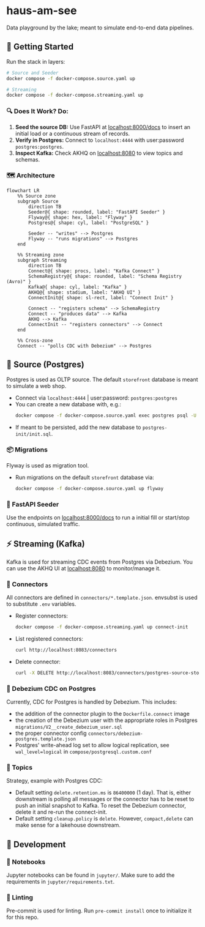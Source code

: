 # haus-am-see

Data playground by the lake; meant to simulate end-to-end data pipelines.

## 🌊 Getting Started

Run the stack in layers:

```bash
# Source and Seeder
docker compose -f docker-compose.source.yaml up

# Streaming
docker compose -f docker-compose.streaming.yaml up
```

### 🔍 Does It Work? Do:

1. **Seed the source DB:** Use FastAPI at [localhost:8000/docs](http://localhost:8000/docs) to insert an initial load or a continuous stream of records.
2. **Verify in Postgres:** Connect to `localhost:4444` with user:password `postgres:postgres`.
3. **Inspect Kafka:** Check AKHQ on [localhost:8080](http://localhost:8080) to view topics and schemas.

### 🗺️ Architecture

```mermaid
flowchart LR
    %% Source zone
    subgraph Source
        direction TB
        Seeder@{ shape: rounded, label: "FastAPI Seeder" }
        Flyway@{ shape: hex, label: "Flyway" }
        Postgres@{ shape: cyl, label: "PostgreSQL" }

        Seeder -- "writes" --> Postgres
        Flyway -- "runs migrations" --> Postgres
    end

    %% Streaming zone
    subgraph Streaming
        direction TB
        Connect@{ shape: procs, label: "Kafka Connect" }
        SchemaRegistry@{ shape: rounded, label: "Schema Registry (Avro)" }
        Kafka@{ shape: cyl, label: "Kafka" }
        AKHQ@{ shape: stadium, label: "AKHQ UI" }
        ConnectInit@{ shape: sl-rect, label: "Connect Init" }

        Connect -- "registers schema" --> SchemaRegistry
        Connect -- "produces data" --> Kafka
        AKHQ --> Kafka
        ConnectInit -- "registers connectors" --> Connect
    end

    %% Cross-zone
    Connect -- "polls CDC with Debezium" --> Postgres
```

## 🧱 Source (Postgres)

Postgres is used as OLTP source. The default `storefront` database is meant to simulate a web shop.

- Connect via `localhost:4444` | user:password: `postgres:postgres`
- You can create a new database with, e.g.:
  ```bash
  docker compose -f docker-compose.source.yaml exec postgres psql -U postgres -d postgres -c "CREATE DATABASE storefront;"
  ```
- If meant to be persisted, add the new database to `postgres-init/init.sql`.

### 📦 Migrations

Flyway is used as migration tool.

- Run migrations on the default `storefront` database via:
  ```bash
  docker compose -f docker-compose.source.yaml up flyway
  ```

### 🌱 FastAPI Seeder

Use the endpoints on [localhost:8000/docs](http://localhost:8000/docs) to run a initial fill or start/stop continuous, simulated traffic.

## ⚡ Streaming (Kafka)

Kafka is used for streaming CDC events from Postgres via Debezium. You can use the AKHQ UI at [localhost:8080](http://localhost:8080) to monitor/manage it.

### 🔌 Connectors

All connectors are defined in `connectors/*.template.json`. envsubst is used to substitute `.env` variables.

- Register connectors:
  ```bash
  docker compose -f docker-compose.streaming.yaml up connect-init
  ```
- List registered connectors:
  ```bash
  curl http://localhost:8083/connectors
  ```
- Delete connector:
  ```bash
  curl -X DELETE http://localhost:8083/connectors/postgres-source-storefront
  ```

### 🔄 Debezium CDC on Postgres

Currently, CDC for Postgres is handled by Debezium. This includes:

- the addition of the connector plugin to the `Dockerfile.connect` image
- the creation of the Debezium user with the appropriate roles in Postgres `migrations/V2__create_debezium_user.sql`
- the proper connector config `connectors/debezium-postgres.template.json`
- Postgres' write-ahead log set to allow logical replication, see `wal_level=logical` in `compose/postgresql.custom.conf`

### 🧵 Topics

Strategy, example with Postgres CDC:

- Default setting `delete.retention.ms` is `86400000` (1 day). That is, either downstream is polling all messages or the connector has to be reset to push an initial snapshot to Kafka. To reset the Debezium connector, delete it and re-run the connect-init.
- Default setting `cleanup.policy` is `delete`. However, `compact,delete` can make sense for a lakehouse downstream.

## 🧪 Development

### 📓 Notebooks

Jupyter notebooks can be found in `jupyter/`. Make sure to add the requirements in `jupyter/requirements.txt`.

### 🧼 Linting

Pre-commit is used for linting. Run `pre-commit install` once to initialize it for this repo.
